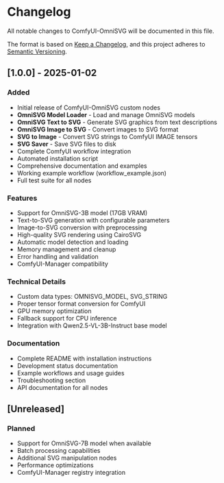 # Changelog

All notable changes to ComfyUI-OmniSVG will be documented in this file.

The format is based on [Keep a Changelog](https://keepachangelog.com/en/1.0.0/),
and this project adheres to [Semantic Versioning](https://semver.org/spec/v2.0.0.html).

## [1.0.0] - 2025-01-02

### Added
- Initial release of ComfyUI-OmniSVG custom nodes
- **OmniSVG Model Loader** - Load and manage OmniSVG models
- **OmniSVG Text to SVG** - Generate SVG graphics from text descriptions
- **OmniSVG Image to SVG** - Convert images to SVG format
- **SVG to Image** - Convert SVG strings to ComfyUI IMAGE tensors
- **SVG Saver** - Save SVG files to disk
- Complete ComfyUI workflow integration
- Automated installation script
- Comprehensive documentation and examples
- Working example workflow (workflow_example.json)
- Full test suite for all nodes

### Features
- Support for OmniSVG-3B model (17GB VRAM)
- Text-to-SVG generation with configurable parameters
- Image-to-SVG conversion with preprocessing
- High-quality SVG rendering using CairoSVG
- Automatic model detection and loading
- Memory management and cleanup
- Error handling and validation
- ComfyUI-Manager compatibility

### Technical Details
- Custom data types: OMNISVG_MODEL, SVG_STRING
- Proper tensor format conversion for ComfyUI
- GPU memory optimization
- Fallback support for CPU inference
- Integration with Qwen2.5-VL-3B-Instruct base model

### Documentation
- Complete README with installation instructions
- Development status documentation
- Example workflows and usage guides
- Troubleshooting section
- API documentation for all nodes

## [Unreleased]

### Planned
- Support for OmniSVG-7B model when available
- Batch processing capabilities
- Additional SVG manipulation nodes
- Performance optimizations
- ComfyUI-Manager registry integration
